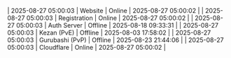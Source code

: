 | 2025-08-27 05:00:03 | Website | Online | 2025-08-27 05:00:02 |
| 2025-08-27 05:00:03 | Registration | Online | 2025-08-27 05:00:02 |
| 2025-08-27 05:00:03 | Auth Server | Offline | 2025-08-18 09:33:31 |
| 2025-08-27 05:00:03 | Kezan (PvE) | Offline | 2025-08-03 17:58:02 |
| 2025-08-27 05:00:03 | Gurubashi (PvP) | Offline | 2025-08-23 21:44:06 |
| 2025-08-27 05:00:03 | Cloudflare | Online | 2025-08-27 05:00:02 |
